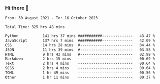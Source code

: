 ### Hi there 👋

<!--
**dominoto/dominoto** is a ✨ _special_ ✨ repository because its `README.md` (this file) appears on your GitHub profile.

Here are some ideas to get you started:

- 🔭 I’m currently working on ...
- 🌱 I’m currently learning ...
- 👯 I’m looking to collaborate on ...
- 🤔 I’m looking for help with ...
- 💬 Ask me about ...
- 📫 How to reach me: ...
- 😄 Pronouns: ...
- ⚡ Fun fact: ...
-->
<!--START_SECTION:waka-->

```txt
From: 30 August 2021 - To: 16 October 2023

Total Time: 325 hrs 48 mins

Python           141 hrs 37 mins ###########--------------   43.47 %
JavaScript       137 hrs 7 mins  ###########--------------   42.09 %
CSS              14 hrs 28 mins  #------------------------   04.44 %
JSON             11 hrs 39 mins  #------------------------   03.58 %
HTML             9 hrs 43 mins   #------------------------   02.99 %
Markdown         2 hrs 15 mins   -------------------------   00.69 %
Text             2 hrs 4 mins    -------------------------   00.64 %
SCSS             2 hrs 4 mins    -------------------------   00.64 %
TOML             1 hr 49 mins    -------------------------   00.56 %
Other            1 hr 11 mins    -------------------------   00.37 %
```

<!--END_SECTION:waka-->
